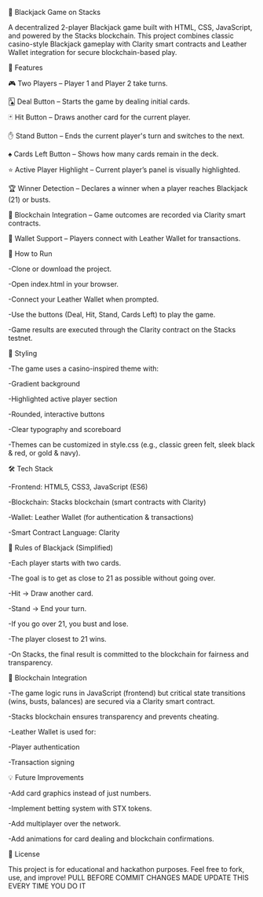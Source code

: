 
🎲 Blackjack Game on Stacks

A decentralized 2-player Blackjack game built with HTML, CSS, JavaScript, and powered by the Stacks blockchain.
This project combines classic casino-style Blackjack gameplay with Clarity smart contracts and Leather Wallet integration for secure blockchain-based play.

📌 Features

 🎮 Two Players – Player 1 and Player 2 take turns.

 🂡 Deal Button – Starts the game by dealing initial cards.

 🃏 Hit Button – Draws another card for the current player.

 ✋ Stand Button – Ends the current player's turn and switches to the next.

 ♠️ Cards Left Button – Shows how many cards remain in the deck.

 ⭐ Active Player Highlight – Current player’s panel is visually highlighted.

 🏆 Winner Detection – Declares a winner when a player reaches Blackjack (21) or busts.

 🔗 Blockchain Integration – Game outcomes are recorded via Clarity smart contracts.

 👛 Wallet Support – Players connect with Leather Wallet for transactions.


🚀 How to Run

-Clone or download the project.

-Open index.html in your browser.

-Connect your Leather Wallet when prompted.

-Use the buttons (Deal, Hit, Stand, Cards Left) to play the game.

-Game results are executed through the Clarity contract on the Stacks testnet.

🎨 Styling

-The game uses a casino-inspired theme with:

-Gradient background

-Highlighted active player section

-Rounded, interactive buttons

-Clear typography and scoreboard

-Themes can be customized in style.css (e.g., classic green felt, sleek black & red, or gold & navy).

🛠️ Tech Stack

-Frontend: HTML5, CSS3, JavaScript (ES6)

-Blockchain: Stacks blockchain (smart contracts with Clarity)

-Wallet: Leather Wallet (for authentication & transactions)

-Smart Contract Language: Clarity

📖 Rules of Blackjack (Simplified)

-Each player starts with two cards.

-The goal is to get as close to 21 as possible without going over.

-Hit → Draw another card.

-Stand → End your turn.

-If you go over 21, you bust and lose.

-The player closest to 21 wins.

-On Stacks, the final result is committed to the blockchain for fairness and transparency.

🔗 Blockchain Integration

-The game logic runs in JavaScript (frontend) but critical state transitions (wins, busts, balances) are secured via a Clarity smart contract.

-Stacks blockchain ensures transparency and prevents cheating.

-Leather Wallet is used for:

-Player authentication

-Transaction signing


💡 Future Improvements

-Add card graphics instead of just numbers.

-Implement betting system with STX tokens.

-Add multiplayer over the network.

-Add animations for card dealing and blockchain confirmations.

📜 License

This project is for educational and hackathon purposes.
Feel free to fork, use, and improve!
PULL BEFORE COMMIT
CHANGES MADE
UPDATE THIS EVERY TIME YOU DO IT


